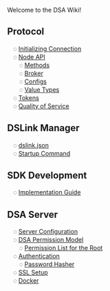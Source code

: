 Welcome to the DSA Wiki!

## Protocol

&emsp;◌ [Initializing Connection](Protocol-Communication)<br/>
&emsp;◌ [Node API](Node-API)<br/>
&emsp;&emsp;◌ [Methods](Methods)<br/>
&emsp;&emsp;◌ [Broker](Broker)<br/>
&emsp;&emsp;◌ [Configs](Configs)<br/>
&emsp;&emsp;◌ [Value Types](Value-Types)<br/>
&emsp;◌ [Tokens](Tokens)<br/>
&emsp;◌ [Quality of Service](Quality-of-Service)<br/>

## DSLink Manager
&emsp;◌ [dslink.json](dslink.json)<br/>
&emsp;◌ [Startup Command](Startup-Command)<br/>

## SDK Development
&emsp;◌ [Implementation Guide](SDK-Implementation-Guide)<br/>

## DSA Server
&emsp;◌ [Server Configuration](DSA-Server-Options)<br/>
&emsp;◌ [DSA Permission Model](DSA-Permission-Model)<br/>
&emsp;&emsp;◌ [Permission List for the Root](Permission-List-for-the-Root)<br/>
&emsp;◌ [Authentication](Authentication)<br/>
&emsp;&emsp;◌ [Password Hasher](DGLux-Server---Password-Hasher)<br/>
&emsp;◌ [SSL Setup](DGLux-Server---SSL)<br/>
&emsp;◌ [Docker](Docker)<br/>